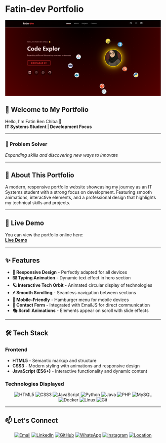 # Fatin-dev Portfolio

![Portfolio Preview](./screenshot.png)

## 🌟 Welcome to My Portfolio

Hello, I'm Fatin Ben Chiba 👋  
**IT Systems Student | Development Focus**

---

### 🚀 Problem Solver  
*Expanding skills and discovering new ways to innovate*

---

## 🎯 About This Portfolio

A modern, responsive portfolio website showcasing my journey as an IT Systems student with a strong focus on development. Featuring smooth animations, interactive elements, and a professional design that highlights my technical skills and projects.

---

## 🚀 Live Demo

You can view the portfolio online here:  
**[Live Demo](https://fatinbnch.github.io/Portofolio/)**  

---

## ✨ Features

- **🎨 Responsive Design** - Perfectly adapted for all devices
- **⌨️ Typing Animation** - Dynamic text effect in hero section
- **🪐 Interactive Tech Orbit** - Animated circular display of technologies
- **⚡ Smooth Scrolling** - Seamless navigation between sections
- **📱 Mobile-Friendly** - Hamburger menu for mobile devices
- **📧 Contact Form** - Integrated with EmailJS for direct communication
- **🎭 Scroll Animations** - Elements appear on scroll with slide effects

---

## 🛠 Tech Stack

### Frontend
- **HTML5** - Semantic markup and structure
- **CSS3** - Modern styling with animations and responsive design
- **JavaScript (ES6+)** - Interactive functionality and dynamic content

### Technologies Displayed
<div align="center">

![HTML5](https://img.shields.io/badge/HTML5-E34F26?style=for-the-badge&logo=html5&logoColor=white)
![CSS3](https://img.shields.io/badge/CSS3-1572B6?style=for-the-badge&logo=css3&logoColor=white)
![JavaScript](https://img.shields.io/badge/JavaScript-F7DF1E?style=for-the-badge&logo=javascript&logoColor=black)
![Python](https://img.shields.io/badge/Python-3776AB?style=for-the-badge&logo=python&logoColor=white)
![Java](https://img.shields.io/badge/Java-ED8B00?style=for-the-badge&logo=java&logoColor=white)
![PHP](https://img.shields.io/badge/PHP-777BB4?style=for-the-badge&logo=php&logoColor=white)
![MySQL](https://img.shields.io/badge/MySQL-4479A1?style=for-the-badge&logo=mysql&logoColor=white)
![Docker](https://img.shields.io/badge/Docker-2496ED?style=for-the-badge&logo=docker&logoColor=white)
![Linux](https://img.shields.io/badge/Linux-FCC624?style=for-the-badge&logo=linux&logoColor=black)
![Git](https://img.shields.io/badge/Git-F05032?style=for-the-badge&logo=git&logoColor=white)

</div>

---

## 📫 Let's Connect

<div align="center">

[![Email](https://img.shields.io/badge/Email-benchibafatin@gmail.com-00f0ff?style=for-the-badge&logo=gmail)](mailto:benchibafatin@gmail.com)
[![LinkedIn](https://img.shields.io/badge/LinkedIn-Fatin_Ben_Chiba-0077B5?style=for-the-badge&logo=linkedin)](https://www.linkedin.com/in/fatin-ben-chiba-74211335a)
[![GitHub](https://img.shields.io/badge/GitHub-FatinBnCh-181717?style=for-the-badge&logo=github)](https://github.com/FatinBnCh)
[![WhatsApp](https://img.shields.io/badge/WhatsApp-34_613971166-25D366?style=for-the-badge&logo=whatsapp)](https://wa.me/34613971166)
[![Instagram](https://img.shields.io/badge/Instagram-@fatin__w1-E4405F?style=for-the-badge&logo=instagram)](https://www.instagram.com/fatin_w1)
[![Location](https://img.shields.io/badge/Location-Málaga,_Spain-8B0000?style=for-the-badge&logo=googlemaps)](https://maps.google.com/?q=Málaga,Spain)

</div>
